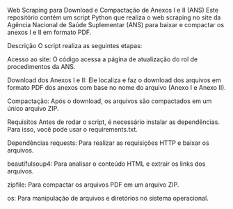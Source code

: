 Web Scraping para Download e Compactação de Anexos I e II (ANS)
Este repositório contém um script Python que realiza o web scraping no site da Agência Nacional de Saúde Suplementar (ANS) para baixar e compactar os anexos I e II em formato PDF.

Descrição
O script realiza as seguintes etapas:

Acesso ao site: O código acessa a página de atualização do rol de procedimentos da ANS.

Download dos Anexos I e II: Ele localiza e faz o download dos arquivos em formato PDF dos anexos com base no nome do arquivo (Anexo I e Anexo II).

Compactação: Após o download, os arquivos são compactados em um único arquivo ZIP.

Requisitos
Antes de rodar o script, é necessário instalar as dependências. Para isso, você pode usar o requirements.txt.

Dependências
requests: Para realizar as requisições HTTP e baixar os arquivos.

beautifulsoup4: Para analisar o conteúdo HTML e extrair os links dos arquivos.

zipfile: Para compactar os arquivos PDF em um arquivo ZIP.

os: Para manipulação de arquivos e diretórios no sistema operacional.
